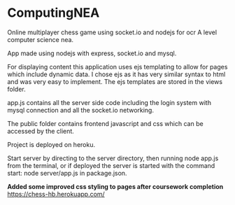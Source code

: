# ComputingNEA
Online multiplayer chess game using socket.io and nodejs for ocr A level computer science nea.

App made using nodejs with express, socket.io and mysql.

For displaying content this application uses ejs templating to allow for pages which include dynamic data.
I chose ejs as it has very similar syntax to html and was very easy to implement. The ejs templates are stored in the views folder.

app.js contains all the server side code including the login system with mysql connection and all the socket.io networking.

The public folder contains frontend javascript and css which can be accessed by the client.

Project is deployed on heroku.

Start server by directing to the server directory, then running node app.js from the terminal, or if deployed the server is started with the command start: node server/app.js in package.json.

**Added some improved css styling to pages after coursework completion**
https://chess-hb.herokuapp.com/
